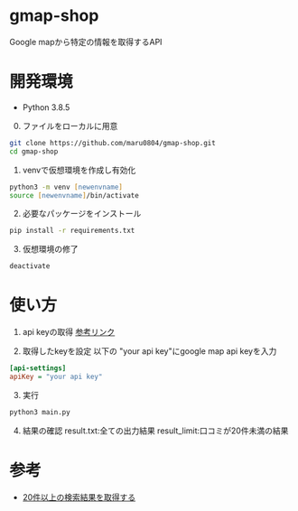 # gmap-shop

Google mapから特定の情報を取得するAPI

# 開発環境
- Python 3.8.5

0. ファイルをローカルに用意
```zsh
git clone https://github.com/maru0804/gmap-shop.git
cd gmap-shop
```
1. venvで仮想環境を作成し有効化
```zsh
python3 -m venv [newenvname]
source [newenvname]/bin/activate
```
2. 必要なパッケージをインストール
```zsh
pip install -r requirements.txt
```
3. 仮想環境の修了
```zsh
deactivate
```

# 使い方
1. api keyの取得
[参考リンク](https://www.zenrin-datacom.net/solution/gmapsapi/api_key)

2. 取得したkeyを設定
以下の "your api key"にgoogle map api keyを入力
```conf.ini
[api-settings]
apiKey = "your api key"
```
3. 実行
```zsh
python3 main.py
```
4. 結果の確認
result.txt:全ての出力結果
result_limit:口コミが20件未満の結果

# 参考
- [20件以上の検索結果を取得する](https://developers.google.com/maps/documentation/places/web-service/search?hl=ja)